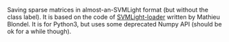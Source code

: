 Saving sparse matrices in almost-an-SVMLight format (but without the class label). 
It is based on the code of  [SVMLight-loader](https://github.com/mblondel/svmlight-loader) written by Mathieu Blondel. It is for Python3, but uses some deprecated Numpy API (should be ok for a while though).
